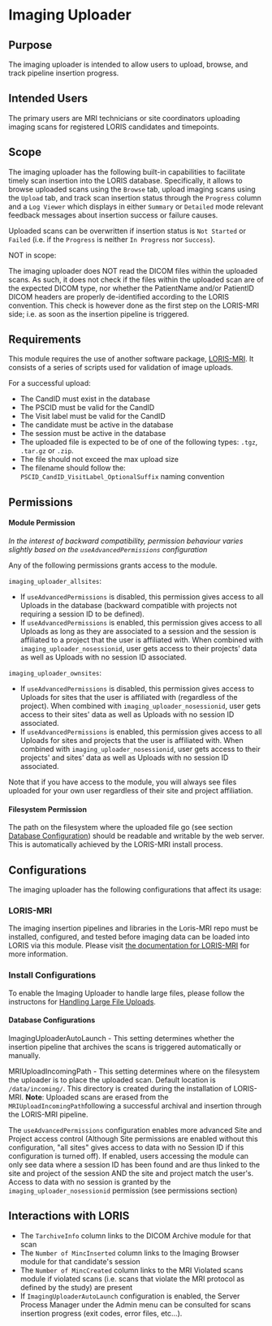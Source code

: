 # Imaging Uploader

## Purpose

The imaging uploader is intended to allow users to upload, browse, and track 
pipeline insertion progress.


## Intended Users

The primary users are MRI technicians or site coordinators uploading imaging 
scans for registered LORIS candidates and timepoints.

## Scope

The imaging uploader has the following built-in capabilities to facilitate 
timely scan insertion into the LORIS database. Specifically, it allows to browse
uploaded scans using the `Browse` tab, upload imaging scans using the `Upload` 
tab, and track scan insertion status through the `Progress` column and a 
`Log Viewer` which displays in either `Summary` or `Detailed` mode relevant 
feedback messages about insertion success or failure causes.

Uploaded scans can be overwritten if insertion status is `Not Started` or 
`Failed` (i.e. if the `Progress` is neither `In Progress` nor `Success`). 


NOT in scope:

The imaging uploader does NOT read the DICOM files within the uploaded scans. 
As such, it does not check if the files within the uploaded scan are of the 
expected DICOM type, nor whether the  PatientName and/or PatientID DICOM headers 
are properly de-identified according to the LORIS convention. This check is 
however done as the first step on the LORIS-MRI side; i.e. as soon as the 
insertion pipeline is triggered.

## Requirements

This module requires the use of another software package, [LORIS-MRI](https://github.com/aces/Loris-MRI). It consists of a series of scripts used for validation of image uploads.

For a successful upload:
- The CandID must exist in the database
- The PSCID must be valid for the CandID
- The Visit label must be valid for the CandID
- The candidate must be active in the database
- The session must be active in the database
- The uploaded file is expected to be of one of the following types: 
`.tgz`, `.tar.gz` or `.zip`.
- The file should not exceed the max upload size
- The filename should follow the:
`PSCID_CandID_VisitLabel_OptionalSuffix` naming convention

## Permissions

#### Module Permission

*In the interest of backward compatibility, permission behaviour varies slightly 
based on the `useAdvancedPermissions` configuration*

Any of the following permissions grants access to the module.

`imaging_uploader_allsites`: 
 - If `useAdvancedPermissions` is disabled, this permission gives access 
 to all Uploads in the database (backward compatible with projects not requiring a 
 session ID to be defined).
 - If `useAdvancedPermissions` is enabled, this permission gives access to 
 all Uploads as long as they are associated to a session and the session is affiliated
 to a project that the user is affiliated with. When combined with `imaging_uploader_nosessionid`, 
 user gets access to their projects' data as well as Uploads with no session ID associated.

`imaging_uploader_ownsites`: 
 - If `useAdvancedPermissions` is disabled, this permission gives access 
 to Uploads for sites that the user is affiliated with (regardless of the project). 
 When combined with `imaging_uploader_nosessionid`, user gets access to their sites' 
 data as well as Uploads with no session ID associated.
 - If `useAdvancedPermissions` is enabled, this permission gives access to 
 all Uploads for sites and projects that the user is affiliated with. 
 When combined with `imaging_uploader_nosessionid`, user gets access to their projects' 
 and sites' data as well as Uploads with no session ID associated.

Note that if you have access to the module, you will always see files uploaded for 
your own user regardless of their site and project affiliation.

#### Filesystem Permission

The path on the filesystem where the uploaded file go 
(see section [Database Configuration](#database_config_link)) should be 
readable and writable by the web server. This is automatically achieved by the 
LORIS-MRI install process.


## Configurations

The imaging uploader has the following configurations that affect its usage:

### LORIS-MRI

The imaging insertion pipelines and libraries in the Loris-MRI repo must be installed, configured, and tested before imaging data can be loaded into LORIS via this module. Please visit
[the documentation for LORIS-MRI](https://github.com/aces/Loris-MRI#installation) 
for more information.

### Install Configurations

To enable the Imaging Uploader to handle large files, please follow the
instructons for [Handling Large File Uploads](../../docs/wiki/00_SERVER_INSTALL_AND_CONFIGURATION/02_Website_Configuration/Handling_Large_File_Uploads.md).

#### <a name="database_config_link"></a> Database Configurations

ImagingUploaderAutoLaunch - This setting determines whether the insertion 
        pipeline that archives the scans is triggered automatically or manually.

MRIUploadIncomingPath - This setting determines where on the filesystem the 
        uploader is to place the uploaded scan. Default location is 
        `/data/incoming/`. This directory is created during the installation of 
        LORIS-MRI. 
        **Note**: Uploaded scans are erased from the 
        `MRIUploadIncomingPath`following a successful archival and insertion 
        through the LORIS-MRI pipeline. 

The `useAdvancedPermissions` configuration enables more advanced Site and 
Project access control (Although Site permissions are enabled without this 
configuration, "all sites" gives access to data with no Session ID if this 
configuration is turned off). If enabled, users accessing the module can only see 
data where a session ID has been found and are thus linked to the site and project 
of the session AND the site and project match the user's. Access to data with no 
session is granted by the `imaging_uploader_nosessionid` permission (see permissions section)


## Interactions with LORIS

- The `TarchiveInfo` column links to the DICOM Archive module for that scan
- The `Number of MincInserted` column links to the Imaging Browser module for 
that candidate's session 
- The `Number of MincCreated` column links to the MRI Violated scans module if
violated scans (i.e. scans that violate the MRI protocol as defined by the 
study) are present
- If `ImagingUploaderAutoLaunch` configuration is enabled, the Server Process
Manager under the Admin menu can be consulted for scans insertion progress 
(exit codes, error files, etc...). 